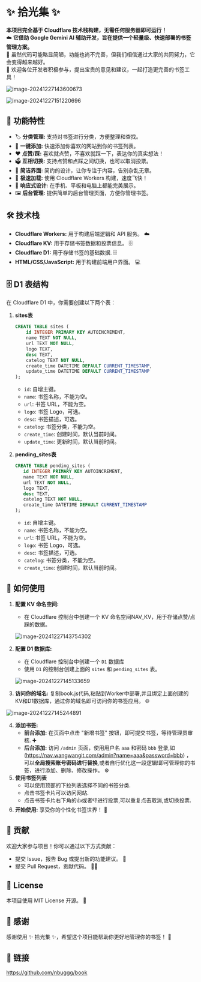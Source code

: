 # ✨ 拾光集 ✨

**本项目完全基于 Cloudflare 技术栈构建，无需任何服务器即可运行！**  
☁️ **它借助 Google Gemini AI 辅助开发，旨在提供一个轻量级、快速部署的书签管理方案。**  
🤖 虽然代码可能略显简陋，功能也尚不完善，但我们相信通过大家的共同努力，它会变得越来越好。  
💪 欢迎各位开发者积极参与，提出宝贵的意见和建议，一起打造更完善的书签工具！

![image-20241227143600673](https://i0.wp.com/wangwangit001.cachefly.net/wangwangit/image/master/img1/image-20241227143600673.png)

![image-20241227151220696](https://i0.wp.com/wangwangit001.cachefly.net/wangwangit/image/master/img1/image-20241227151220696.png)

## 🌟 功能特性

- 🏷️ **分类管理:** 支持对书签进行分类，方便整理和查找。
- 🔗 **一键添加:**  快速添加你喜欢的网站到你的书签列表。
- ❤️ **点赞/踩:**  喜欢就点赞，不喜欢就踩一下，表达你的真实想法！
- 🗳️ **互相切换:** 支持点赞和点踩之间切换，也可以取消投票。
- 🎨 **简洁界面:** 简约的设计，让你专注于内容，告别杂乱无章。
- 🚀 **极速加载:**  使用 Cloudflare Workers 构建，速度飞快！
- 📱 **响应式设计:** 在手机、平板和电脑上都能完美展示。
- 🖼️ **后台管理:** 提供简单的后台管理页面，方便你管理书签。

## 🛠️ 技术栈

- **Cloudflare Workers:**  用于构建后端逻辑和 API 服务。 ☁️
- **Cloudflare KV:**  用于存储书签数据和投票信息。 🗄️
- **Cloudflare D1:** 用于存储书签的基础数据. 🗄️
- **HTML/CSS/JavaScript:**  用于构建前端用户界面。 💻

## 🗄️ D1 表结构

在 Cloudflare D1 中，你需要创建以下两个表：

1. **sites表**

   ```sql
   CREATE TABLE sites (
       id INTEGER PRIMARY KEY AUTOINCREMENT,
       name TEXT NOT NULL,
       url TEXT NOT NULL,
       logo TEXT,
       desc TEXT,
       catelog TEXT NOT NULL,
       create_time DATETIME DEFAULT CURRENT_TIMESTAMP,
       update_time DATETIME DEFAULT CURRENT_TIMESTAMP
   );
   ```

   *   `id`: 自增主键。
   *   `name`: 书签名称，不能为空。
   *   `url`: 书签 URL，不能为空。
   *   `logo`: 书签 Logo，可选。
   *   `desc`: 书签描述，可选。
   *   `catelog`: 书签分类，不能为空。
   *   `create_time`: 创建时间，默认当前时间。
   *   `update_time`: 更新时间，默认当前时间。

2. **pending_sites表**

   ```sql
   CREATE TABLE pending_sites (
      id INTEGER PRIMARY KEY AUTOINCREMENT,
      name TEXT NOT NULL,
      url TEXT NOT NULL,
      logo TEXT,
      desc TEXT,
      catelog TEXT NOT NULL,
      create_time DATETIME DEFAULT CURRENT_TIMESTAMP
   );
   ```

    *   `id`: 自增主键。
    *   `name`: 书签名称，不能为空。
    *   `url`: 书签 URL，不能为空。
    *   `logo`: 书签 Logo，可选。
    *   `desc`: 书签描述，可选。
    *   `catelog`: 书签分类，不能为空。
    *   `create_time`: 创建时间，默认当前时间。

## 🚀 如何使用

1. **配置 KV 命名空间:**

   *   在 Cloudflare 控制台中创建一个 KV 命名空间NAV_KV，用于存储点赞/点踩的数据。

   ![image-20241227143754302](https://i0.wp.com/wangwangit001.cachefly.net/wangwangit/image/master/img1/image-20241227143754302.png)

2. **配置 D1 数据库:**

   *   在 Cloudflare 控制台中创建一个 `D1` 数据库
   *   使用 `D1` 的控制台创建上面的 `sites` 和 `pending_sites` 表。

   ![image-20241227145133659](https://i0.wp.com/wangwangit001.cachefly.net/wangwangit/image/master/img1/image-20241227145133659.png)

3. **访问你的域名:** 复制book.js代码,粘贴到Worker中部署,并且绑定上面创建的KV和D1数据库，通过你的域名即可访问你的书签应用。 🌐

![image-20241227145244891](https://i0.wp.com/wangwangit001.cachefly.net/wangwangit/image/master/img1/image-20241227145244891.png)

4.  **添加书签:**
    *   **前台添加:** 在页面中点击 "新增书签" 按钮，即可提交书签，等待管理员审核. ➕
    *   **后台添加:** 访问 `/admin` 页面，使用用户名 `aaa` 和密码 `bbb` 登录,如 (https://nav.wangwangit.com/admin?name=aaa&password=bbb) ，可以**全局搜索账号密码进行替换**,或者自行优化这一段逻辑!即可管理你的书签，进行添加、删除、修改操作。 ⚙️
5.  **使用书签列表**
    * 可以使用顶部的下拉列表选择不同的书签分类.
    * 点击书签卡片可以访问网站.
    * 点击书签卡片右下角的👍或者👎进行投票,可以重复点击取消,或切换投票.
6.  **开始使用:**  享受你的个性化书签世界！ 🥳

## 🤝 贡献

欢迎大家参与项目！你可以通过以下方式贡献：

- 提交 Issue，报告 Bug 或提出新的功能建议。 🐛
- 提交 Pull Request，贡献代码。 🧑‍💻

## 📜 License

本项目使用 MIT License 开源。 📃

## 🎉 感谢

感谢使用 ✨ 拾光集 ✨，希望这个项目能帮助你更好地管理你的书签！ 🙏

## 🔗 链接

https://github.com/nbuggg/book
